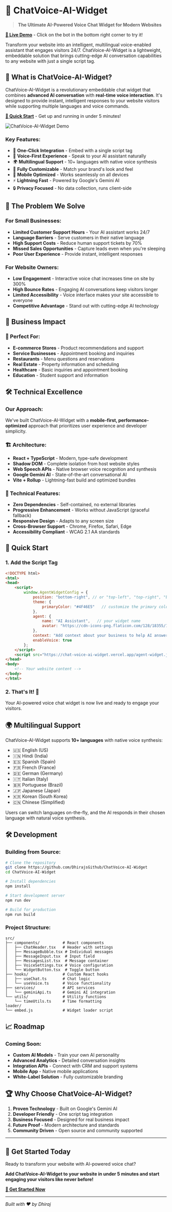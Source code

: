 # 🎤 ChatVoice-AI-Widget

> **The Ultimate AI-Powered Voice Chat Widget for Modern Websites**

**[🎯 Live Demo](https://chat-voice-ai-widget.netlify.app/)** - Click on the bot in the bottom right corner to try it!

Transform your website into an intelligent, multilingual voice-enabled assistant that engages visitors 24/7. ChatVoice-AI-Widget is a lightweight, embeddable solution that brings cutting-edge AI conversation capabilities to any website with just a single script tag.

## 🚀 What is ChatVoice-AI-Widget?

ChatVoice-AI-Widget is a revolutionary embeddable chat widget that combines **advanced AI conversation** with **real-time voice interaction**. It's designed to provide instant, intelligent responses to your website visitors while supporting multiple languages and voice commands.

**[🚀 Quick Start](#-quick-start)** - Get up and running in under 5 minutes!

![ChatVoice-AI-Widget Demo](src/assets/final-demo.gif)

### Key Features:
- 🎯 **One-Click Integration** - Embed with a single script tag
- 🎤 **Voice-First Experience** - Speak to your AI assistant naturally
- 🌍 **Multilingual Support** - 10+ languages with native voice synthesis
- 🎨 **Fully Customizable** - Match your brand's look and feel
- 📱 **Mobile Optimized** - Works seamlessly on all devices
- ⚡ **Lightning Fast** - Powered by Google's Gemini AI
- 🔒 **Privacy Focused** - No data collection, runs client-side

## 🎯 The Problem We Solve

### For Small Businesses:
- **Limited Customer Support Hours** - Your AI assistant works 24/7
- **Language Barriers** - Serve customers in their native language
- **High Support Costs** - Reduce human support tickets by 70%
- **Missed Sales Opportunities** - Capture leads even when you're sleeping
- **Poor User Experience** - Provide instant, intelligent responses

### For Website Owners:
- **Low Engagement** - Interactive voice chat increases time on site by 300%
- **High Bounce Rates** - Engaging AI conversations keep visitors longer
- **Limited Accessibility** - Voice interface makes your site accessible to everyone
- **Competitive Advantage** - Stand out with cutting-edge AI technology

## 💼 Business Impact

### 🎯 Perfect For:
- **E-commerce Stores** - Product recommendations and support
- **Service Businesses** - Appointment booking and inquiries
- **Restaurants** - Menu questions and reservations
- **Real Estate** - Property information and scheduling
- **Healthcare** - Basic inquiries and appointment booking
- **Education** - Student support and information

## 🛠️ Technical Excellence

### Our Approach:
We've built ChatVoice-AI-Widget with a **mobile-first, performance-optimized** approach that prioritizes user experience and developer simplicity.

### 🏗️ Architecture:
- **React + TypeScript** - Modern, type-safe development
- **Shadow DOM** - Complete isolation from host website styles
- **Web Speech APIs** - Native browser voice recognition and synthesis
- **Google Gemini AI** - State-of-the-art conversational AI
- **Vite + Rollup** - Lightning-fast build and optimized bundles

### 🔧 Technical Features:
- **Zero Dependencies** - Self-contained, no external libraries
- **Progressive Enhancement** - Works without JavaScript (graceful fallback)
- **Responsive Design** - Adapts to any screen size
- **Cross-Browser Support** - Chrome, Firefox, Safari, Edge
- **Accessibility Compliant** - WCAG 2.1 AA standards

## 🚀 Quick Start

### 1. Add the Script Tag
```html
<!DOCTYPE html>
<html>
<head>
    <script>
        window.AgentWidgetConfig = {
            position: "bottom-right", // or "top-left", "top-right", "bottom-left"
            theme: {
                primaryColor: "#4F46E5"   // customize the primary color of your widget
            },
            agent: {
                name: "AI Assistant",   // your widget name
                avatar: "https://cdn-icons-png.flaticon.com/128/18355/18355249.png"  // add any valid url
            },
            context: "Add context about your business to help AI answer questions",
            enableVoice: true
        };
    </script>
    <script src="https://chat-voice-ai-widget.vercel.app/agent-widget.js"></script>
</head>
<body>
    <!-- Your website content -->
</body>
</html>
```

### 2. That's It! 🎉
Your AI-powered voice chat widget is now live and ready to engage your visitors.
 
 
## 🌍 Multilingual Support

ChatVoice-AI-Widget supports **10+ languages** with native voice synthesis:

- 🇺🇸 English (US)
- 🇮🇳 Hindi (India)
- 🇪🇸 Spanish (Spain)
- 🇫🇷 French (France)
- 🇩🇪 German (Germany)
- 🇮🇹 Italian (Italy)
- 🇧🇷 Portuguese (Brazil)
- 🇯🇵 Japanese (Japan)
- 🇰🇷 Korean (South Korea)
- 🇨🇳 Chinese (Simplified)

Users can switch languages on-the-fly, and the AI responds in their chosen language with natural voice synthesis.

## 🛠️ Development

### Building from Source:
```bash
# Clone the repository
git clone https://github.com/DhirajsGithub/ChatVoice-AI-Widget
cd ChatVoice-AI-Widget

# Install dependencies
npm install

# Start development server
npm run dev

# Build for production
npm run build
```

### Project Structure:
```
src/
├── components/          # React components
│   ├── ChatHeader.tsx   # Header with settings
│   ├── MessageBubble.tsx # Individual messages
│   ├── MessageInput.tsx  # Input field
│   ├── MessagesList.tsx  # Message container
│   ├── VoiceSettings.tsx # Voice configuration
│   └── WidgetButton.tsx  # Toggle button
├── hooks/               # Custom React hooks
│   ├── useChat.ts       # Chat logic
│   └── useVoice.ts      # Voice functionality
├── services/            # API services
│   └── geminiApi.ts     # Gemini AI integration
└── utils/               # Utility functions
    └── timeUtils.ts     # Time formatting
loader/
└── embed.js             # Widget loader script
```

## 📈 Roadmap

### Coming Soon:
- **Custom AI Models** - Train your own AI personality
- **Advanced Analytics** - Detailed conversation insights
- **Integration APIs** - Connect with CRM and support systems
- **Mobile App** - Native mobile applications
- **White-Label Solution** - Fully customizable branding

## 🏆 Why Choose ChatVoice-AI-Widget?

1. **Proven Technology** - Built on Google's Gemini AI
2. **Developer Friendly** - One script tag integration
3. **Business Focused** - Designed for real business impact
4. **Future Proof** - Modern architecture and standards
5. **Community Driven** - Open source and community supported

---

## 🚀 Get Started Today

Ready to transform your website with AI-powered voice chat? 

**Add ChatVoice-AI-Widget to your website in under 5 minutes and start engaging your visitors like never before!**

**[🚀 Get Started Now](#-quick-start)** 

---

*Built with ❤️ by Dhiraj*